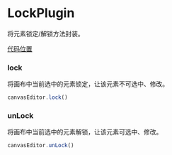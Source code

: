 <!--
 * @Author: 秦少卫
 * @Date: 2024-07-06 17:48:39
 * @LastEditors: 秦少卫
 * @LastEditTime: 2024-07-06 22:30:33
 * @Description: file content
-->

# LockPlugin
将元素锁定/解锁方法封装。

[代码位置](https://github.com/nihaojob/vue-fabric-editor/blob/main/packages/core/plugin/LockPlugin.ts)

### lock
将画布中当前选中的元素锁定，让该元素不可选中、修改。

```js
canvasEditor.lock()
```

### unLock
将画布中当前选中的元素解锁，让该元素可选中、修改。

```js
canvasEditor.unLock()
```





